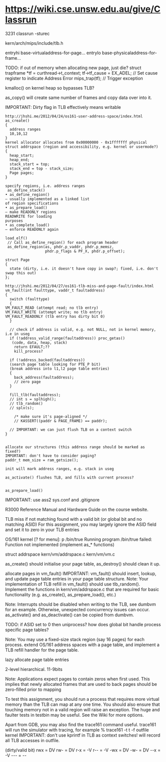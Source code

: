 <!-- SPDX-License-Identifier: zlib-acknowledgement -->
# https://wiki.cse.unsw.edu.au/give/Classrun 
3231 classrun -sturec

kern/arch/mips/include/tlb.h



entryhi
base-virtualaddress-for-page...
entrylo
base-physicaladdress-for-frame...

TODO: if out of memory when allocating new page, just die?
struct trapframe *tf = curthread->t_context;
tf->tf_cause = EX_ADEL; // Set cause register to indicate Address Error
mips_trap(tf); // Trigger exception

kmalloc() on kernel heap so bypasses TLB?

as_copy() will create same number of frames and copy data over into it.

IMPORTANT: Dirty flag in TLB effectively means writable

```
http://jhshi.me/2012/04/24/os161-user-address-space/index.html
as_create()
{
  address ranges 
  10,10,12
}
kernel allocator allocates from 0x00000000 - 0x1fffffff physical  
struct addrspace (region and accessibility, e.g. kernel or usermode?)
{
  heap_start;
  heap_end;
  stack_start = top;
  stack_end = top - stack_size;
  Page pages;
}

specify regions, i.e. address ranges
 as_define_stack()
• as_define_region()
– usually implemented as a linked list
of region specifications
• as_prepare_load()
– make READONLY regions
READWRITE for loading
purposes
• as_complete_load()
– enforce READONLY again

load_elf()
 // Call as_define_region() for each program header
 as_define_region(as, phdr.p_vaddr, phdr.p_memsz,
                  phdr.p_flags & PF_X, phdr.p_offset);

struct Page
{
  state (dirty, i.e. it doesn't have copy in swap?; fixed, i.e. don't swap this out)
};

http://jhshi.me/2012/04/27/os161-tlb-miss-and-page-fault/index.html
vm_fault(int faulttype, vaddr_t faultaddress)
{
  switch (faulttype)
  {
VM_FAULT_READ (attempt read; no tlb entry)
VM_FAULT_WRITE (attempt write; no tlb entry)
VM_FAULT_READONLY (tlb entry has dirty bit 0)
  }

  // check if address is valid, e.g. not NULL, not in kernel memory, i.e in useg   
  if (!address_valid_range(faultaddress)) proc_getas()
   (code, data, heap, stack)
    return EFAULT;??
    kill_process?

  if (!address_backed(faultaddress))
  (search page table looking for PTE_P bit)
  (break address into l1,l2 page table entries)
  {
    back_address(faultaddress);
    // zero page
  }

  fill_tlb(faultaddress);
  // int s = splhigh();
  // tlb_random()
  // splx(s);

	/* make sure it's page-aligned */
	// KASSERT((paddr & PAGE_FRAME) == paddr);

  // IMPORTANT: we can just flush TLB on a context switch
}


allocate our structures (this address range should be marked as fixed?)
IMPORTANT: don't have to consider paging?
paddr_t mem_size = ram_getsize();

init will mark address ranges, e.g. stack in useg

as_activate() flushes TLB, and fills with current process?


as_prepare_load()
```

IMPORTANT: use ass2 sys.conf and .gitignore

R3000 Reference Manual and Hardware Guide on the course website.

TLB miss if not matching found with a valid bit (or global bit and no matching ASID) 
For this assignment, you may largely ignore the ASID field and set it to zero in your TLB entries

OS/161 kernel [? for menu]: p /bin/true
Running program /bin/true failed: Function not implemented
(implement as_* functions)

struct addrspace
kern/vm/addrspace.c
kern/vm/vm.c

as_create() should initialise your page table, as_destroy() should clean it up.

allocate pages in vm_fault()
IMPORTANT: vm_fault() should insert, lookup, and update page table entries in your page table structure.
Note: Your implementation of TLB refill in vm_fault() should use tlb_random().
Implement the functions in kern/vm/addrspace.c that are required for basic functionality (e.g. as_create(), as_prepare_load(), etc.)

Note: Interrupts should be disabled when writing to the TLB, see dumbvm for an example. Otherwise, unexpected concurrency issues can occur.
as_activate() and as_deactivate() can be copied from dumbvm.

TODO: if ASID set to 0 then uniprocess? how does global bit handle process specific page tables?

Note: You may use a fixed-size stack region (say 16 pages) for each process.
extend OS/161 address spaces with a page table, 
and implement a TLB refill handler for the page table.

lazy allocate page table entries

2-level hierarchical.
11-9bits

Note: Applications expect pages to contain zeros when first used. 
This implies that newly allocated frames that are used to back pages should be zero-filled prior to mapping

To test this assignment, you should run a process that requires more virtual memory than the TLB can map at any one time. 
You should also ensure that touching memory not in a valid region will raise an exception. 
The huge and faulter tests in testbin may be useful. See the Wiki for more options.

Apart from GDB, you may also find the trace161 command useful. trace161 will run the simulator with tracing, for example
% trace161 -t t -f outfile kernel
IMPORTANT: don't use kprintf in TLB as context switches!
will record all TLB accesses in outfile.

(dirty/valid bit)
rwx = DV
rw- = DV
r-x = -V
r-- = -V
-wx = DV
-w- = DV
--x = -V
--- = --


